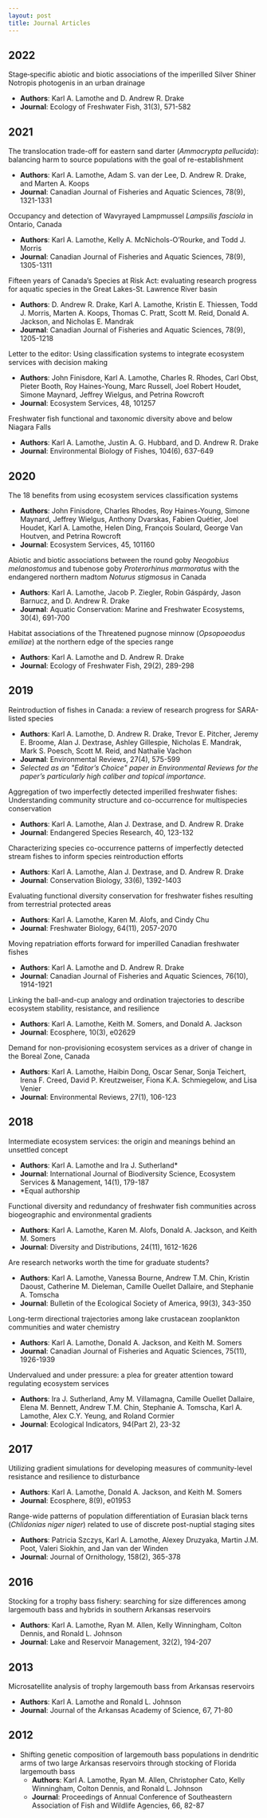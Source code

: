 ```yaml
---
layout: post
title: Journal Articles
---
```

## 2022
Stage‐specific abiotic and biotic associations of the imperilled Silver Shiner Notropis photogenis in an urban drainage
- **Authors**: Karl A. Lamothe and D. Andrew R. Drake
- **Journal**: Ecology of Freshwater Fish, 31(3), 571-582

## 2021
The translocation trade-off for eastern sand darter (_Ammocrypta pellucida_): balancing harm to source populations with the goal of re-establishment
- **Authors**: Karl A. Lamothe, Adam S. van der Lee, D. Andrew R. Drake, and Marten A. Koops
- **Journal**: Canadian Journal of Fisheries and Aquatic Sciences, 78(9), 1321-1331

Occupancy and detection of Wavyrayed Lampmussel _Lampsilis fasciola_ in Ontario, Canada
  - **Authors**: Karl A. Lamothe, Kelly A. McNichols-O’Rourke, and Todd J. Morris
  - **Journal**: Canadian Journal of Fisheries and Aquatic Sciences, 78(9), 1305-1311

Fifteen years of Canada’s Species at Risk Act: evaluating research progress for aquatic species in the Great Lakes-St. Lawrence River basin
  - **Authors**: D. Andrew R. Drake, Karl A. Lamothe, Kristin E. Thiessen, Todd J. Morris, Marten A. Koops, Thomas C. Pratt, Scott M. Reid, Donald A. Jackson, and Nicholas E. Mandrak
  - **Journal**: Canadian Journal of Fisheries and Aquatic Sciences, 78(9), 1205-1218

Letter to the editor: Using classification systems to integrate ecosystem services with decision making
  - **Authors**: John Finisdore, Karl A. Lamothe, Charles R. Rhodes, Carl Obst, Pieter Booth, Roy Haines-Young, Marc Russell, Joel Robert Houdet, Simone Maynard, Jeffrey Wielgus, and Petrina Rowcroft
  - **Journal**: Ecosystem Services, 48, 101257

Freshwater fish functional and taxonomic diversity above and below Niagara Falls
  - **Authors**: Karl A. Lamothe, Justin A. G. Hubbard, and D. Andrew R. Drake
  - **Journal**: Environmental Biology of Fishes, 104(6), 637-649

## 2020
The 18 benefits from using ecosystem services classification systems
  - **Authors**: John Finisdore, Charles Rhodes, Roy Haines-Young, Simone Maynard, Jeffrey Wielgus, Anthony Dvarskas, Fabien Quétier, Joel Houdet, Karl A. Lamothe, Helen Ding, François Soulard, George Van Houtven, and Petrina Rowcroft
  - **Journal**: Ecosystem Services, 45, 101160

Abiotic and biotic associations between the round goby _Neogobius melanostomus_ and tubenose goby _Proterorhinus marmoratus_ with the endangered northern madtom _Noturus stigmosus_ in Canada
  - **Authors**: Karl A. Lamothe, Jacob P. Ziegler, Robin Gáspárdy, Jason Barnucz, and D. Andrew R. Drake
  - **Journal**: Aquatic Conservation: Marine and Freshwater Ecosystems, 30(4), 691-700

Habitat associations of the Threatened pugnose minnow (_Opsopoeodus emiliae_) at the northern edge of the species range
  - **Authors**: Karl A. Lamothe and D. Andrew R. Drake
  - **Journal**: Ecology of Freshwater Fish, 29(2), 289-298

## 2019
Reintroduction of fishes in Canada: a review of research progress for SARA-listed species
- **Authors**: Karl A. Lamothe, D. Andrew R. Drake, Trevor E. Pitcher, Jeremy E. Broome, Alan J. Dextrase, Ashley Gillespie, Nicholas E. Mandrak, Mark S. Poesch, Scott M. Reid, and Nathalie Vachon
- **Journal**: Environmental Reviews, 27(4), 575-599
- _Selected as an "Editor’s Choice" paper in Environmental Reviews for the paper’s particularly high caliber and topical importance._

Aggregation of two imperfectly detected imperilled freshwater fishes: Understanding community structure and co-occurrence for multispecies conservation
- **Authors**: Karl A. Lamothe, Alan J. Dextrase, and D. Andrew R. Drake
- **Journal**: Endangered Species Research, 40, 123-132

Characterizing species co-occurrence patterns of imperfectly detected stream fishes to inform species reintroduction efforts
- **Authors**: Karl A. Lamothe, Alan J. Dextrase, and D. Andrew R. Drake
- **Journal**: Conservation Biology, 33(6), 1392-1403

Evaluating functional diversity conservation for freshwater fishes resulting from terrestrial protected areas
- **Authors**: Karl A. Lamothe, Karen M. Alofs, and Cindy Chu
- **Journal**: Freshwater Biology, 64(11), 2057-2070

Moving repatriation efforts forward for imperilled Canadian freshwater fishes
- **Authors**: Karl A. Lamothe and D. Andrew R. Drake
- **Journal**: Canadian Journal of Fisheries and Aquatic Sciences, 76(10), 1914-1921

Linking the ball-and-cup analogy and ordination trajectories to describe ecosystem stability, resistance, and resilience
- **Authors**: Karl A. Lamothe, Keith M. Somers, and Donald A. Jackson
- **Journal**: Ecosphere, 10(3), e02629

Demand for non-provisioning ecosystem services as a driver of change in the Boreal Zone, Canada
- **Authors**: Karl A. Lamothe, Haibin Dong, Oscar Senar, Sonja Teichert, Irena F. Creed, David P. Kreutzweiser, Fiona K.A. Schmiegelow, and Lisa Venier
- **Journal**: Environmental Reviews, 27(1), 106-123

## 2018
Intermediate ecosystem services: the origin and meanings behind an unsettled concept
- **Authors**: Karl A. Lamothe and Ira J. Sutherland*
- **Journal**: International Journal of Biodiversity Science, Ecosystem Services & Management, 14(1), 179-187
- *Equal authorship

Functional diversity and redundancy of freshwater fish communities across biogeographic and environmental gradients
- **Authors**: Karl A. Lamothe, Karen M. Alofs, Donald A. Jackson, and Keith M. Somers
- **Journal**: Diversity and Distributions, 24(11), 1612-1626

Are research networks worth the time for graduate students?
- **Authors**: Karl A. Lamothe, Vanessa Bourne, Andrew T.M. Chin, Kristin Daoust, Catherine M. Dieleman, Camille Ouellet Dallaire, and Stephanie A. Tomscha
- **Journal**: Bulletin of the Ecological Society of America, 99(3), 343-350

Long-term directional trajectories among lake crustacean zooplankton communities and water chemistry
- **Authors**: Karl A. Lamothe, Donald A. Jackson, and Keith M. Somers
- **Journal**: Canadian Journal of Fisheries and Aquatic Sciences, 75(11), 1926-1939

Undervalued and under pressure: a plea for greater attention toward regulating ecosystem services
- **Authors**: Ira J. Sutherland, Amy M. Villamagna, Camille Ouellet Dallaire, Elena M. Bennett, Andrew T.M. Chin, Stephanie A. Tomscha, Karl A. Lamothe, Alex C.Y. Yeung, and Roland Cormier
- **Journal**: Ecological Indicators, 94(Part 2), 23-32

## 2017
Utilizing gradient simulations for developing measures of community-level resistance and resilience to disturbance
- **Authors**: Karl A. Lamothe, Donald A. Jackson, and Keith M. Somers
- **Journal**: Ecosphere, 8(9), e01953

Range-wide patterns of population differentiation of Eurasian black terns (_Chlidonias niger niger_) related to use of discrete post-nuptial staging sites
- **Authors**: Patricia Szczys, Karl A. Lamothe, Alexey Druzyaka, Martin J.M. Poot, Valeri Siokhin, and Jan van der Winden
- **Journal**: Journal of Ornithology, 158(2), 365-378

## 2016
Stocking for a trophy bass fishery: searching for size differences among largemouth bass and hybrids in southern Arkansas reservoirs
- **Authors**: Karl A. Lamothe, Ryan M. Allen, Kelly Winningham, Colton Dennis, and Ronald L. Johnson
- **Journal**: Lake and Reservoir Management, 32(2), 194-207

## 2013
Microsatellite analysis of trophy largemouth bass from Arkansas reservoirs
- **Authors**: Karl A. Lamothe and Ronald L. Johnson
- **Journal**: Journal of the Arkansas Academy of Science, 67, 71-80

## 2012
- Shifting genetic composition of largemouth bass populations in dendritic arms of two large Arkansas reservoirs through stocking of Florida largemouth bass
  - **Authors**: Karl A. Lamothe, Ryan M. Allen, Christopher Cato, Kelly Winningham, Colton Dennis, and Ronald L. Johnson
  - **Journal**: Proceedings of Annual Conference of Southeastern Association of Fish and Wildlife Agencies, 66, 82-87
